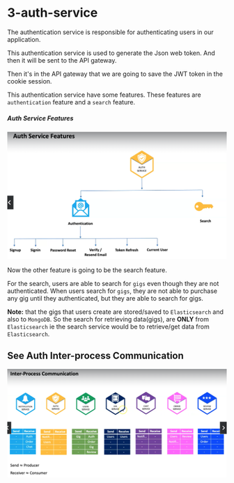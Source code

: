 # 3-auth-service

The authentication service is responsible for authenticating users in our application.

This authentication service is used to generate the Json web token. And then it will be sent to the API gateway.

Then it's in the API gateway that we are going to save the JWT token in the cookie session.

This authentication service have some features. These features are `authentication` feature and a `search` feature.

##### Auth Service Features
![alt text](auth-service-architecture.png)


Now the other feature is going to be the search feature.

For the search, users are able to search for `gigs` even though they are not authenticated. When users search for `gigs`, they are not able to purchase any gig until they authenticated, but they are able to search for gigs.

**Note:** that the gigs that users create are stored/saved to `Elasticsearch` and also to `MongoDB`. So the search for retrieving data(gigs), are **ONLY** from `Elasticsearch` ie the search service would be to retrieve/get data from `Elasticsearch`.


## See Auth Inter-process Communication

![alt text](auth-interprocess-communication.png)
